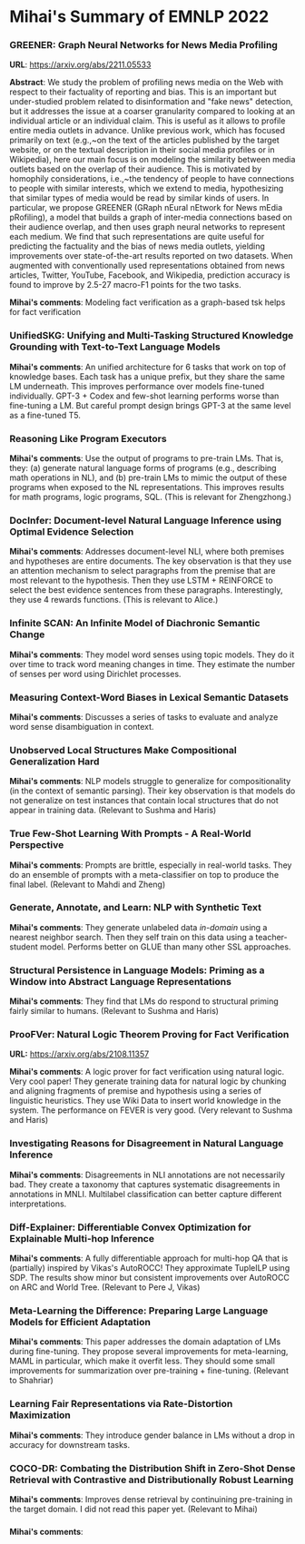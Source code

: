 # Mihai's Summary of EMNLP 2022

### GREENER: Graph Neural Networks for News Media Profiling
**URL**: https://arxiv.org/abs/2211.05533

**Abstract**: We study the problem of profiling news media on the Web with respect to their factuality of reporting and bias. This is an important but under-studied problem related to disinformation and "fake news" detection, but it addresses the issue at a coarser granularity compared to looking at an individual article or an individual claim. This is useful as it allows to profile entire media outlets in advance. Unlike previous work, which has focused primarily on text (e.g.,~on the text of the articles published by the target website, or on the textual description in their social media profiles or in Wikipedia), here our main focus is on modeling the similarity between media outlets based on the overlap of their audience. This is motivated by homophily considerations, i.e.,~the tendency of people to have connections to people with similar interests, which we extend to media, hypothesizing that similar types of media would be read by similar kinds of users. In particular, we propose GREENER (GRaph nEural nEtwork for News mEdia pRofiling), a model that builds a graph of inter-media connections based on their audience overlap, and then uses graph neural networks to represent each medium. We find that such representations are quite useful for predicting the factuality and the bias of news media outlets, yielding improvements over state-of-the-art results reported on two datasets. When augmented with conventionally used representations obtained from news articles, Twitter, YouTube, Facebook, and Wikipedia, prediction accuracy is found to improve by 2.5-27 macro-F1 points for the two tasks.

**Mihai's comments**: Modeling fact verification as a graph-based tsk helps for fact verification

### UnifiedSKG: Unifying and Multi-Tasking Structured Knowledge Grounding with Text-to-Text Language Models
**Mihai's comments**: An unified architecture for 6 tasks that work on top of knowledge bases. Each task has a unique prefix, but they share the same LM underneath. This improves performance over models fine-tuned individually. GPT-3 + Codex and few-shot learning performs worse than fine-tuning a LM. But careful prompt design brings GPT-3 at the same level as a fine-tuned T5.

### Reasoning Like Program Executors
**Mihai's comments**: Use the output of programs to pre-train LMs. That is, they: (a) generate natural language forms of programs (e.g., describing math operations in NL), and (b) pre-train LMs to mimic the output of these programs when exposed to the NL representations. This improves results for math programs, logic programs, SQL. 
(This is relevant for Zhengzhong.)

### DocInfer: Document-level Natural Language Inference using Optimal Evidence Selection
**Mihai's comments**: Addresses document-level NLI, where both premises and hypotheses are entire documents. The key observation is that they use an attention mechanism to select paragraphs from the premise that are most relevant to the hypothesis. Then they use LSTM + REINFORCE to select the best evidence sentences from these paragraphs. Interestingly, they use 4 rewards functions. 
(This is relevant to Alice.)

### Infinite SCAN: An Infinite Model of Diachronic Semantic Change
**Mihai's comments**: They model word senses using topic models. They do it over time to track word meaning changes in time. They estimate the number of senses per word using Dirichlet processes. 

### Measuring Context-Word Biases in Lexical Semantic Datasets
**Mihai's comments**: Discusses a series of tasks to evaluate and analyze word sense disambiguation in context.

### Unobserved Local Structures Make Compositional Generalization Hard
**Mihai's comments**: NLP models struggle to generalize for compositionality (in the context of semantic parsing). Their key observation is that models do not generalize on test instances that contain local structures that do not appear in training data.
(Relevant to Sushma and Haris)

### True Few-Shot Learning With Prompts - A Real-World Perspective
**Mihai's comments**: Prompts are brittle, especially in real-world tasks. They do an ensemble of prompts with a meta-classifier on top to produce the final label.
(Relevant to Mahdi and Zheng)

### Generate, Annotate, and Learn: NLP with Synthetic Text
**Mihai's comments**: They generate unlabeled data *in-domain* using a nearest neighbor search. Then they self train on this data using a teacher-student model. Performs better on GLUE than many other SSL approaches.

### Structural Persistence in Language Models: Priming as a Window into Abstract Language Representations
**Mihai's comments**: They find that LMs do respond to structural priming fairly similar to humans. 
(Relevant to Sushma and Haris)

### ProoFVer: Natural Logic Theorem Proving for Fact Verification
**URL:** https://arxiv.org/abs/2108.11357

**Mihai's comments**: A logic prover for fact verification using natural logic. Very cool paper! They generate training data for natural logic by chunking and aligning fragments of premise and hypothesis using a series of linguistic heuristics. They use Wiki Data to insert world knowledge in the system. The performance on FEVER is very good.
(Very relevant to Sushma and Haris)

### Investigating Reasons for Disagreement in Natural Language Inference
**Mihai's comments**: Disagreements in NLI annotations are not necessarily bad. They create a taxonomy that captures systematic disagreements in annotations in MNLI. Multilabel classification can better capture different interpretations.

### Diff-Explainer: Differentiable Convex Optimization for Explainable Multi-hop Inference
**Mihai's comments**: A fully differentiable approach for multi-hop QA that is (partially) inspired by Vikas's AutoROCC! They approximate TupleILP using SDP. The results show minor but consistent improvements over AutoROCC on ARC and World Tree.
(Relevant to Pere J, Vikas)

### Meta-Learning the Difference: Preparing Large Language Models for Efficient Adaptation
**Mihai's comments**: This paper addresses the domain adaptation of LMs during fine-tuning. They propose several improvements for meta-learning, MAML in particular, which make it overfit less. They should some small improvements for summarization over pre-training + fine-tuning.
(Relevant to Shahriar)

### Learning Fair Representations via Rate-Distortion Maximization
**Mihai's comments**: They introduce gender balance in LMs without a drop in accuracy for downstream tasks.

### COCO-DR: Combating the Distribution Shift in Zero-Shot Dense Retrieval with Contrastive and Distributionally Robust Learning
**Mihai's comments**: Improves dense retrieval by continuining pre-training in the target domain. I did not read this paper yet.
(Relevant to Mihai)

### 
**Mihai's comments**:







